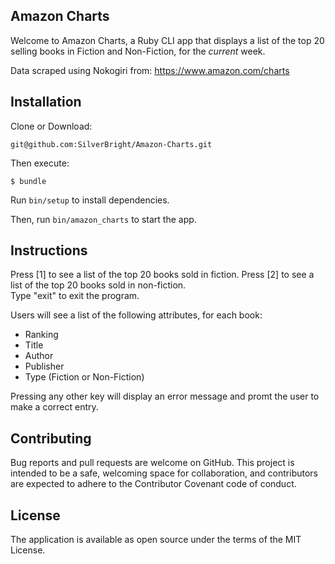 ## Amazon Charts

Welcome to Amazon Charts, a Ruby CLI app that displays a list of the top 20 selling books in Fiction and Non-Fiction, for the <i>current</i> week.  

Data scraped using Nokogiri from: https://www.amazon.com/charts

## Installation

Clone or Download:

    git@github.com:SilverBright/Amazon-Charts.git

Then execute:

    $ bundle

Run `bin/setup` to install dependencies.

Then, run `bin/amazon_charts` to start the app.

## Instructions

Press [1] to see a list of the top 20 books sold in fiction.
Press [2] to see a list of the top 20 books sold in non-fiction. 			
Type "exit" to exit the program.

Users will see a list of the following attributes, for each book:

- Ranking
- Title
- Author
- Publisher
- Type (Fiction or Non-Fiction)

Pressing any other key will display an error message and promt the user to make a correct entry.

## Contributing

Bug reports and pull requests are welcome on GitHub. This project is intended to be a safe, welcoming space for collaboration, and contributors are expected to adhere to the Contributor Covenant code of conduct.

## License

The application is available as open source under the terms of the MIT License.
